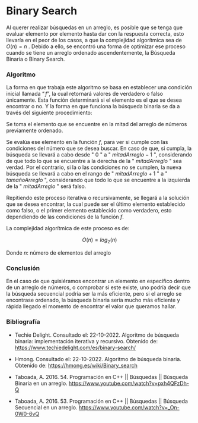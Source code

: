 # Binary Search

Al querer realizar búsquedas en un arreglo, es posible que se tenga que evaluar elemento por elemento hasta dar con la respuesta correcta, esto llevaría en el peor de los casos, a que la complejidad algorítmica sea de $O(n) = n$ . Debido a ello, se encontró una forma de optimizar ese proceso cuando se tiene un arreglo ordenado ascendentemente, la Búsqueda Binaria o Binary Search.

### Algoritmo

La forma en que trabaja este algoritmo se basa en establecer una condición inicial llamada $“f”$, la cual retornará valores de verdadero o falso únicamente. Esta función determinará si el elemento es el que se desea encontrar o no. Y la forma en que funciona la búsqueda binaria se da a través del siguiente procedimiento:

Se toma el elemento que se encuentre en la mitad del arreglo de números previamente ordenado.

Se evalúa ese elemento en la función $f$, para ver si cumple con las condiciones del número que se desea buscar. En caso de que, si cumpla, la búsqueda se llevará a cabo desde " $0$ " a " $mitadArreglo-1$ ", considerando de que todo lo que se encuentre a la derecha de la " $mitadArreglo$ " sea verdad. Por el contrario, si la o las condiciones no se cumplen, la nueva búsqueda se llevará a cabo en el rango de " $mitadArreglo+1$ " a " $tamañoArreglo$ ", considerando que todo lo que se encuentre a la izquierda de la " $mitadArreglo$ " será falso.

Repitiendo este proceso iterativa o recursivamente, se llegará a la solución que se desea encontrar, la cual puede ser el último elemento establecido como falso, o el primer elemento establecido como verdadero, esto dependiendo de las condiciones de la función $f$.

La complejidad algorítmica de este proceso es de:

$$ O(n) = log_2(n)$$

Donde $n$: número de elementos del arreglo

### Conclusión

En el caso de que quisiéramos encontrar un elemento en específico dentro de un arreglo de números, o comprobar si este existe, uno podría decir que la búsqueda secuencial podría ser la más eficiente, pero si el arreglo se encontrase ordenado, la búsqueda binaria sería mucho más eficiente y rápida llegado el momento de encontrar el valor que queramos hallar.

### Bibliografía

- Techie Delight. Consultado el: 22-10-2022. Algoritmo de búsqueda binaria: implementación iterativa y recursivo. Obtenido de: https://www.techiedelight.com/es/binary-search/

- Hmong. Consultado el: 22-10-2022. Algoritmo de búsqueda binaria. Obtenido de: https://hmong.es/wiki/Binary_search

- Taboada, A. 2016. 54. Programación en C++ || Búsquedas || Búsqueda Binaria en un arreglo. https://www.youtube.com/watch?v=pxh4QFzDh-Q

- Taboada, A. 2016. 53. Programación en C++ || Búsquedas || Búsqueda Secuencial en un arreglo. https://www.youtube.com/watch?v=_On-0W0-6vQ
